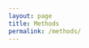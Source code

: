 ```yaml
---
layout: page
title: Methods
permalink: /methods/
---
```


<script>

var yPosition, screenHeight, saturationRatio, saturationValue, 
		cssValue, brightnessValue, hueValue, xPosition, screenWidth, brightnessRatio;
		
		brightnessValue = 50;

var characters = {
	count: 0,
	appear: function(menu) {
		// select a geometric char from array
		// var menu = ['•','◊','∆'];

		// select random integer from 0-2
		var dart = Math.random();
		dart = Math.floor(dart * menu.length );
		var character = menu[dart];

		var idName = 'char-' + this.count++;
		// insert at the beginning of the body element
		$('body').prepend('<span class="character" id="' + idName+ '">'  + character + '</span>');
		// style it with css?
	},

	// characters not appearing

	disappear: function() {
		$('.character').hide();
	},
	move: function(destX, destY, count) {
		var whichChar = Math.floor(Math.random()*characters.count);
		alert(characters.count);
		$('.character').animate(
			{ top: destY, left: destX },
		  	3000
		);
	},

	newColor: function(characters) {
		newColor = Math.random() * 360;
				// embed saturation value in css rule
				cssValue = 'hsl'(+hueValue+',' +saturationValue+'%,' + (brightnessValue)%100 +'%');
				// change the css value to color w new saturation.
				$('body').css('characters', cssValue);
	},

	newSize: function(characters) {
		newSize = (Math.random() + 50) * 350 + '%';
			cssValue = 'hsl'(+hueValue+',' +saturationValue+'%,' (brightnessValue)%100 + '%');
			$('body').css('characters', cssValue);
	}

}
characters.appear(['•','◊','∆']);
characters.newColor();
characters.newSize();


</script>

<style>
.character {
	position: absolute;
	font-size: 60px;
}
</style>